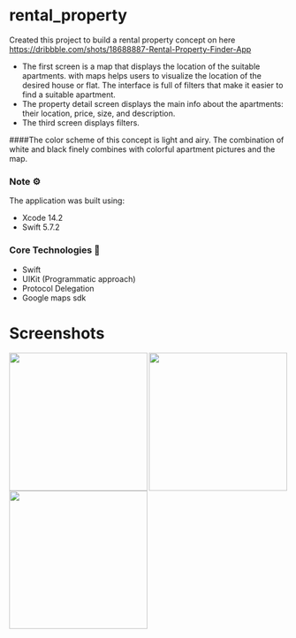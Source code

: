 # rental_property
Created this project to build a rental property concept on here https://dribbble.com/shots/18688887-Rental-Property-Finder-App

* The first screen is a map that displays the location of the suitable apartments.  with maps helps users to visualize the location of the desired house or flat. The interface is full of filters that make it easier to find a suitable apartment.
* The property detail screen displays the main info about the apartments: their location, price, size, and description. 
* The third screen displays filters.

####The color scheme of this concept is light and airy. The combination of white and black finely combines with colorful apartment pictures and the map.


### Note ⚙️
The application was built using: 
* Xcode 14.2
* Swift 5.7.2


### Core Technologies 📲
* Swift
* UIKit (Programmatic approach)
* Protocol Delegation
* Google maps sdk

# Screenshots
<img align='left' src="BoltFood-Clone/Assets.xcassets/home-1.imageset/home.png"  width="250">
<img align='left' src="BoltFood-Clone/Assets.xcassets/toprated.imageset/toprated.png"  width="250">
<img  src="BoltFood-Clone/Assets.xcassets/restaurants.imageset/restaurants.png"  width="250">
